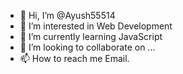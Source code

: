 - 👋 Hi, I’m @Ayush55514
- 👀 I’m interested in Web Development
- 🌱 I’m currently learning JavaScript
- 💞️ I’m looking to collaborate on ...
- 📫 How to reach me Email.

<!---
Ayush55514/Ayush55514 is a ✨ special ✨ repository because its `README.md` (this file) appears on your GitHub profile.
You can click the Preview link to take a look at your changes.
--->
